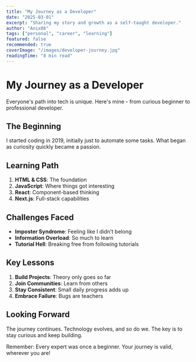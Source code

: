 ```yaml
---
title: "My Journey as a Developer"
date: "2025-03-01"
excerpt: "Sharing my story and growth as a self-taught developer."
author: "Anix86"
tags: ["personal", "career", "learning"]
featured: false
recommended: true
coverImage: "/images/developer-journey.jpg"
readingTime: "8 min read"
---
```


# My Journey as a Developer

Everyone's path into tech is unique. Here's mine - from curious beginner to professional developer.

## The Beginning

I started coding in 2019, initially just to automate some tasks. What began as curiosity quickly became a passion.

## Learning Path

1. **HTML & CSS**: The foundation
2. **JavaScript**: Where things got interesting
3. **React**: Component-based thinking
4. **Next.js**: Full-stack capabilities

## Challenges Faced

- **Imposter Syndrome**: Feeling like I didn't belong
- **Information Overload**: So much to learn
- **Tutorial Hell**: Breaking free from following tutorials

## Key Lessons

1. **Build Projects**: Theory only goes so far
2. **Join Communities**: Learn from others
3. **Stay Consistent**: Small daily progress adds up
4. **Embrace Failure**: Bugs are teachers

## Looking Forward

The journey continues. Technology evolves, and so do we. The key is to stay curious and keep building.

Remember: Every expert was once a beginner. Your journey is valid, wherever you are!
